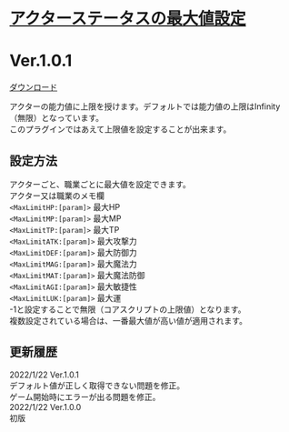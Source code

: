 # [アクターステータスの最大値設定](https://raw.githubusercontent.com/nuun888/MZ/master/NUUN_StatusParamEX.js)
# Ver.1.0.1
[ダウンロード](https://raw.githubusercontent.com/nuun888/MZ/master/NUUN_StatusParamEX.js)  

アクターの能力値に上限を授けます。デフォルトでは能力値の上限はInfinity（無限）となっています。  
このプラグインではあえて上限値を設定することが出来ます。

## 設定方法
アクターごと、職業ごとに最大値を設定できます。  
アクター又は職業のメモ欄  
`<MaxLimitHP:[param]>` 最大HP  
`<MaxLimitMP:[param]>` 最大MP  
`<MaxLimitTP:[param]>` 最大TP  
`<MaxLimitATK:[param]>` 最大攻撃力  
`<MaxLimitDEF:[param]>` 最大防御力  
`<MaxLimitMAG:[param]>` 最大魔法力  
`<MaxLimitMAT:[param]>` 最大魔法防御  
`<MaxLimitAGI:[param]>` 最大敏捷性  
`<MaxLimitLUK:[param]>` 最大運  
-1と設定することで無限（コアスクリプトの上限値）となります。  
複数設定されている場合は、一番最大値が高い値が適用されます。

## 更新履歴
2022/1/22 Ver.1.0.1  
デフォルト値が正しく取得できない問題を修正。  
ゲーム開始時にエラーが出る問題を修正。  
2022/1/22 Ver.1.0.0  
初版  
